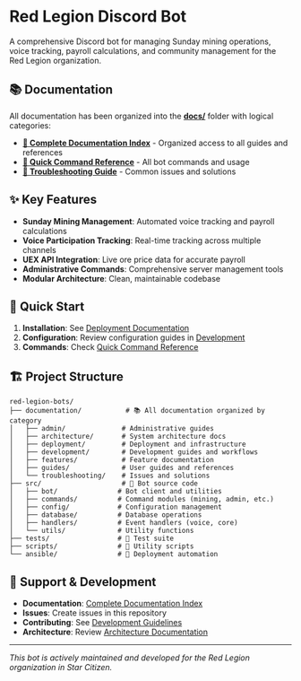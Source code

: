 # Red Legion Discord Bot

A comprehensive Discord bot for managing Sunday mining operations, voice tracking, payroll calculations, and community management for the Red Legion organization.

## 📚 Documentation

All documentation has been organized into the **[docs/](docs/)** folder with logical categories:

- **[📖 Complete Documentation Index](docs/INDEX.md)** - Organized access to all guides and references
- **[🚀 Quick Command Reference](docs/guides/QUICK_COMMAND_REFERENCE.md)** - All bot commands and usage
- **[🔧 Troubleshooting Guide](docs/troubleshooting/TROUBLESHOOTING_FIXES.md)** - Common issues and solutions

## ✨ Key Features

- **Sunday Mining Management**: Automated voice tracking and payroll calculations
- **Voice Participation Tracking**: Real-time tracking across multiple channels
- **UEX API Integration**: Live ore price data for accurate payroll
- **Administrative Commands**: Comprehensive server management tools
- **Modular Architecture**: Clean, maintainable codebase

## 🚀 Quick Start

1. **Installation**: See [Deployment Documentation](documentation/deployment/)
2. **Configuration**: Review configuration guides in [Development](documentation/development/)
3. **Commands**: Check [Quick Command Reference](documentation/guides/QUICK_COMMAND_REFERENCE.md)

## 🏗️ Project Structure

```text
red-legion-bots/
├── documentation/           # 📚 All documentation organized by category
│   ├── admin/              # Administrative guides
│   ├── architecture/       # System architecture docs
│   ├── deployment/         # Deployment and infrastructure
│   ├── development/        # Development guides and workflows
│   ├── features/           # Feature documentation
│   ├── guides/             # User guides and references
│   └── troubleshooting/    # Issues and solutions
├── src/                    # 🤖 Bot source code
│   ├── bot/               # Bot client and utilities
│   ├── commands/          # Command modules (mining, admin, etc.)
│   ├── config/            # Configuration management
│   ├── database/          # Database operations
│   ├── handlers/          # Event handlers (voice, core)
│   └── utils/             # Utility functions
├── tests/                 # 🧪 Test suite
├── scripts/               # 🔧 Utility scripts
└── ansible/               # 🚀 Deployment automation
```

## 📖 Support & Development

- **Documentation**: [Complete Documentation Index](documentation/INDEX.md)
- **Issues**: Create issues in this repository
- **Contributing**: See [Development Guidelines](documentation/development/)
- **Architecture**: Review [Architecture Documentation](documentation/architecture/)

---

*This bot is actively maintained and developed for the Red Legion organization in Star Citizen.*
